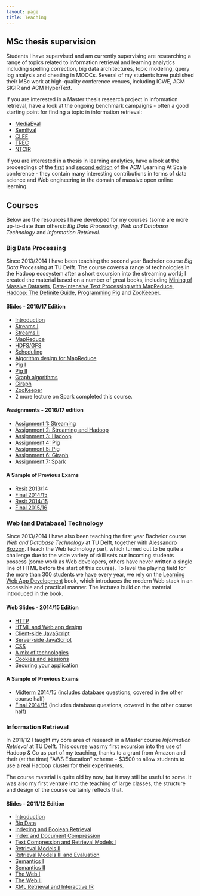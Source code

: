 ```yaml
---
layout: page
title: Teaching
---
```


## MSc thesis supervision

Students I have supervised and am currently supervising are researching a range of topics related to information retrieval and 
learning analytics including spelling correction, big data architectures, topic modeling, query log analysis and cheating in MOOCs. 
Several of my students have published their MSc work at high-quality conference venues, including ICWE, ACM SIGIR and ACM HyperText.

If you are interested in a Master thesis research project in information retrieval, have a look at the ongoing benchmark 
campaigns - often a good starting point for finding a topic in information retrieval:

- [MediaEval](http://www.multimediaeval.org/mediaeval2016/)
- [SemEval](http://alt.qcri.org/semeval2016/)
- [CLEF](http://clef2016.clef-initiative.eu/)
- [TREC](http://trec.nist.gov/)
- [NTCIR](http://research.nii.ac.jp/ntcir/index-en.html)

If you are interested in a thesis in learning analytics, have a look at the proceedings of the [first](http://dl.acm.org/citation.cfm?id=2556325) and [second edition](http://dl.acm.org/citation.cfm?id=2724660) 
of the ACM Learning At Scale conference - they contain many interesting contributions in terms of data science and Web engineering
in the domain of massive open online learning. 
 
## Courses
 
 Below are the resources I have developed for my courses (some are more up-to-date than others): 
 *Big Data Processing*, *Web and Database Technology* and *Information Retrieval*.

### Big Data Processing

Since 2013/2014 I have been teaching the second year Bachelor course *Big Data Processing* at TU Delft. 
The course covers a range of technologies in the Hadoop ecosystem after a short excursion into the streaming world; 
I created the material based on a number of great books, including [Mining of Massive Datasets](http://www.mmds.org/),
[Data-Intensive Text Processing with MapReduce](https://lintool.github.io/MapReduceAlgorithms/), 
[Hadoop: The Definite Guide](http://shop.oreilly.com/product/0636920033448.do), [Programming Pig](http://chimera.labs.oreilly.com/books/1234000001811/index.html)
and [ZooKeeper](http://shop.oreilly.com/product/0636920028901.do). 


#### Slides - 2016/17 Edition
- [Introduction](../documents/bdp/intro.pdf)
- [Streams I](../documents/bdp/streaming1.pdf)
- [Streams II](../documents/bdp/streaming2.pdf)
- [MapReduce](../documents/bdp/mapreduce.pdf)
- [HDFS/GFS](../documents/bdp/gfs.pdf)
- [Scheduling](../documents/bdp/hadoop-ctd.pdf)
- [Algorithm design for MapReduce](../documents/bdp/design_patterns_db.pdf)
- [Pig I](../documents/bdp/pig_intro.pdf)
- [Pig II](../documents/bdp/pig_advanced.pdf)
- [Graph algorithms](../documents/bdp/graph.pdf)
- [Giraph](../documents/bdp/graph_giraph.pdf)
- [ZooKeeper](../documents/bdp/coordination_zookeeper.pdf)
- 2 more lecture on Spark completed this course.

#### Assignments - 2016/17 edition
- [Assignment 1: Streaming](../documents/bdp/assignment1.pdf)
- [Assignment 2: Streaming and Hadoop](../documents/bdp/assignment2.pdf)
- [Assignment 3: Hadoop](../documents/bdp/assignment1.pdf)
- [Assignment 4: Pig](../documents/bdp/assignment2.pdf)
- [Assignment 5: Pig](../documents/bdp/assignment1.pdf)
- [Assignment 6: Giraph](../documents/bdp/assignment2.pdf)
- [Assignment 7: Spark](../documents/bdp/assignment1.pdf)

#### A Sample of Previous Exams
- [Resit 2013/14](../documents/bdp/exam-1.pdf)
- [Final 2014/15](../documents/bdp/exam-2.pdf)
- [Resit 2014/15](../documents/bdp/exam-3.pdf)
- [Final 2015/16](../documents/bdp/exam-4.pdf)
 

### Web (and Database) Technology
Since 2013/2014 I have also been teaching the first year Bachelor course *Web and Database Technology* at TU Delft, together with
[Alessandro Bozzon](http://alessandrobozzon.com/). I teach the Web technology part, which turned out to be quite a challenge due to
the wide variety of skill sets our incoming students possess (some work as Web developers, others have never written a single line of HTML
before the start of this course). To level the playing field for the more than 300 students we have every year, we rely on the [Learning Web App Development](http://learningwebappdev.com/)
book, which introduces the modern Web stack in an accessible and practical manner. The lectures build on the material introduced
in the book.

#### Web Slides - 2014/15 Edition  

- [HTTP](../documents/webdb-2014_15/lecture1.pdf)
- [HTML and Web app design](../documents/webdb-2014_15/lecture2.pdf)
- [Client-side JavaScript](http://www.st.ewi.tudelft.nl/~hauff/Web-Lectures/SLIDES_2014_2015/javascript-lecture/js.html#/presentable)
- [Server-side JavaScript](../documents/webdb-2014_15/lecture4.pdf)
- [CSS](../documents/webdb-2014_15/lecture5.pdf)
- [A mix of technologies](../documents/webdb-2014_15/lecture6.pdf)
- [Cookies and sessions](../documents/webdb-2014_15/lecture7.pdf)
- [Securing your application](../documents/webdb-2014_15/lecture8.pdf)


#### A Sample of Previous Exams
- [Midterm 2014/15](../documents/webdb-2014_15/midterm1.pdf) (includes database questions, covered in the other course half)
- [Final 2014/15](../documents/webdb-2014_15/final1.pdf) (includes database questions, covered in the other course half)


### Information Retrieval
In 2011/12 I taught my core area of research in a Master course *Information Retrieval* at TU Delft. This course was my first excursion
into the use of Hadoop & Co as part of my teaching, thanks to a grant from Amazon and their (at the time) "AWS Education" scheme - $3500
to allow students to use a real Hadoop cluster for their experiments.  

The course material is quite old by now, but it may still be useful to some. It was also my first venture into the 
teaching of large classes, the structure and design of the course certainly reflects that.

#### Slides - 2011/12 Edition

- [Introduction](../documents/ir-2011_12/lecture1.pdf)
- [Big Data](../documents/ir-2011_12/lecture2.pdf)
- [Indexing and Boolean Retrieval](../documents/ir-2011_12/lecture3.pdf)
- [Index and Document Compression](../documents/ir-2011_12/lecture4.pdf)
- [Text Compression and Retrieval Models I](../documents/ir-2011_12/lecture5.pdf)
- [Retrieval Models II](../documents/ir-2011_12/lecture6.pdf)
- [Retrieval Models III and Evaluation](../documents/ir-2011_12/lecture7.pdf)
- [Semantics I](../documents/ir-2011_12/lecture8.pdf)
- [Semantics II](../documents/ir-2011_12/lecture9.pdf)
- [The Web I](../documents/ir-2011_12/lecture10.pdf)
- [The Web II](../documents/ir-2011_12/lecture11.pdf)
- [XML Retrieval and Interactive IR](../documents/ir-2011_12/lecture12.pdf)
